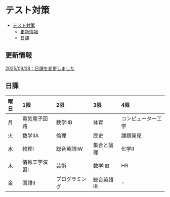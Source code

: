 # テスト対策

- [テスト対策](#テスト対策)
	- [更新情報](#更新情報)
	- [日課](#日課)

## 更新情報

[2025/09/28：日課を変更しました](UPDATE.md)

## 日課

| 曜日 | 1限           | 2限            | 3限        | 4限                |
| :--- | :------------ | :------------- | :--------- | :----------------- |
| 月   | 電気電子回路  | 数学IIB        | 体育       | コンピューター工学 |
| 火   | 数学IIA       | 倫理           | 歴史       | 課題発見           |
| 水   | 物理I         | 総合英語IW     | 集合と論理 | 化学II             |
| 木   | 情報工学演習I | 芸術           | 数学IIB    | HR                 |
| 金   | 国語II        | プログラミング | 総合英語IR | -                  |